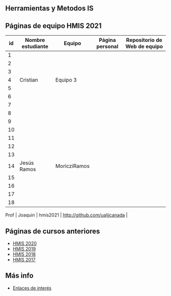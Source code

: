 ## Herramientas y Metodos IS

## Páginas de equipo HMIS 2021

id | Nombre estudiante  | Equipo | Página personal | Repositorio de Web de equipo 
-- | ----------------- | ----------------- | ----------------- | -----------------
1 | | | | 
2 | | | | 
3 | | | | 
4 |Cristian |Equipo 3 | | 
5 | | | | 
6 | | | | 
7 | | | | 
8 | | | | 
9 | | | | 
10 | | | | 
11 | | | |
12 | | | | 
13 | | | | 
14 | Jesús Ramos | MoricziRamos |  | 
15 | | | | 
16 | | | | 
17 | | | | 
18 | | | | 


Prof | Joaquin | hmis2021 | http://github.com/ualjjcanada  |


## Páginas de cursos anteriores
* [HMIS 2020](index2020.md)
* [HMIS 2019](index2019.md)
* [HMIS 2018](index2018.md)
* [HMIS 2017](index2017.md)

## Más info
* [Enlaces de interés](enlaces.md)
